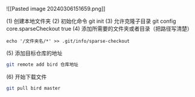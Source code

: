 ![[Pasted image 20240306151659.png]]

(1)  创建本地文件夹
(2)  初始化命令    git init
(3)  允许克隆子目录   git config core.sparseCheckout true
(4)  添加所需要的文件夹或者目录（把路径写清楚）  
```text
echo '/文件夹名/*' >> .git/info/sparse-checkout
```
(5)  添加目标仓库的地址
```bash
git remote add bird 仓库地址
```
 (6)  开始下载文件
 ```bash
git pull bird master
```
